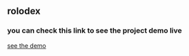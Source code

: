 ## rolodex

### you can check this link to see the project demo live

[see the demo](https://imbishalgiri.github.io/rolodex/)

